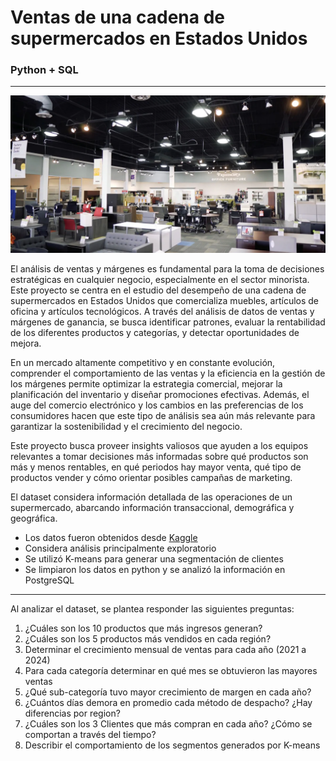 # Ventas de una cadena de supermercados en Estados Unidos
### Python + SQL

---

![](https://github.com/jisoto4/ventas-supermercado/blob/main/supermarket.webp)



El análisis de ventas y márgenes es fundamental para la toma de decisiones estratégicas en cualquier negocio, especialmente en el sector minorista. Este proyecto se centra en el estudio del desempeño de una cadena de supermercados en Estados Unidos que comercializa muebles, artículos de oficina y artículos tecnológicos. A través del análisis de datos de ventas y márgenes de ganancia, se busca identificar patrones, evaluar la rentabilidad de los diferentes productos y categorías, y detectar oportunidades de mejora.

En un mercado altamente competitivo y en constante evolución, comprender el comportamiento de las ventas y la eficiencia en la gestión de los márgenes permite optimizar la estrategia comercial, mejorar la planificación del inventario y diseñar promociones efectivas. Además, el auge del comercio electrónico y los cambios en las preferencias de los consumidores hacen que este tipo de análisis sea aún más relevante para garantizar la sostenibilidad y el crecimiento del negocio.

Este proyecto busca proveer insights valiosos que ayuden a los equipos relevantes a tomar decisiones más informadas sobre qué productos son más y menos rentables, en qué periodos hay mayor venta, qué tipo de productos vender y cómo orientar posibles campañas de marketing.

El dataset considera información detallada de las operaciones de un supermercado, abarcando información transaccional, demográfica y geográfica. 

- Los datos fueron obtenidos desde [Kaggle](https://www.kaggle.com/datasets/aditirai2607/super-market-dataset)
- Considera análisis principalmente exploratorio
- Se utilizó K-means para generar una segmentación de clientes
- Se limpiaron los datos en python y se analizó la información en PostgreSQL

---

Al analizar el dataset, se plantea responder las siguientes preguntas:

1. ¿Cuáles son los 10 productos que más ingresos generan?
2. ¿Cuáles son los 5 productos más vendidos en cada región?
3. Determinar el crecimiento mensual de ventas para cada año (2021 a 2024)
4. Para cada categoría determinar en qué mes se obtuvieron las mayores ventas
5. ¿Qué sub-categoría tuvo mayor crecimiento de margen en cada año?
6. ¿Cuántos días demora en promedio cada método de despacho? ¿Hay diferencias por region?
7. ¿Cuáles son los 3 Clientes que más compran en cada año? ¿Cómo se comportan a través del tiempo?
8. Describir el comportamiento de los segmentos generados por K-means
